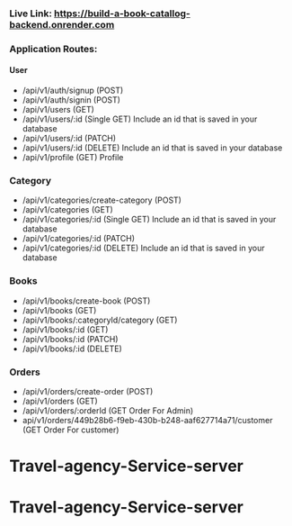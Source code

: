 ### Live Link: https://build-a-book-catallog-backend.onrender.com

### Application Routes:

#### User

- /api/v1/auth/signup (POST)
- /api/v1/auth/signin (POST)
- /api/v1/users (GET)
- /api/v1/users/:id (Single GET) Include an id that is saved in your database
- /api/v1/users/:id (PATCH)
- /api/v1/users/:id (DELETE) Include an id that is saved in your database
- /api/v1/profile (GET) Profile

### Category

- /api/v1/categories/create-category (POST)
- /api/v1/categories (GET)
- /api/v1/categories/:id (Single GET) Include an id that is saved in your database
- /api/v1/categories/:id (PATCH)
- /api/v1/categories/:id (DELETE) Include an id that is saved in your database

### Books

- /api/v1/books/create-book (POST)
- /api/v1/books (GET)
- /api/v1/books/:categoryId/category (GET)
- /api/v1/books/:id (GET)
- /api/v1/books/:id (PATCH)
- /api/v1/books/:id (DELETE)

### Orders

- /api/v1/orders/create-order (POST)
- /api/v1/orders (GET)
- /api/v1/orders/:orderId (GET Order For Admin)
- api/v1/orders/449b28b6-f9eb-430b-b248-aaf627714a71/customer (GET Order For customer)
# Travel-agency-Service-server
# Travel-agency-Service-server
